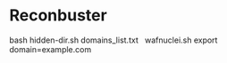 # Reconbuster

bash hidden-dir.sh domains_list.txt &nbsp;
wafnuclei.sh export domain=example.com &nbsp;

